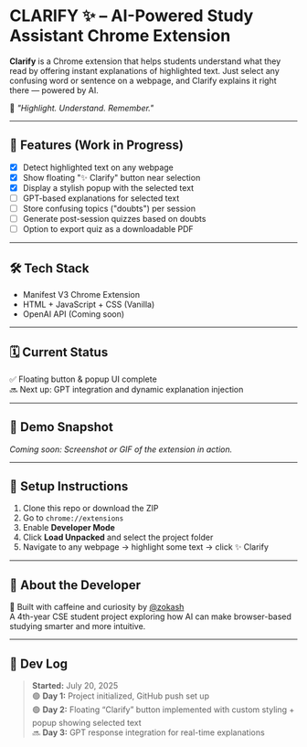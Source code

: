 # CLARIFY ✨ – AI-Powered Study Assistant Chrome Extension

**Clarify** is a Chrome extension that helps students understand what they read by offering instant explanations of highlighted text. Just select any confusing word or sentence on a webpage, and Clarify explains it right there — powered by AI.

📘 _"Highlight. Understand. Remember."_

---

## 🧠 Features (Work in Progress)

- [x] Detect highlighted text on any webpage
- [x] Show floating "✨ Clarify" button near selection
- [x] Display a stylish popup with the selected text
- [ ] GPT-based explanations for selected text
- [ ] Store confusing topics ("doubts") per session
- [ ] Generate post-session quizzes based on doubts
- [ ] Option to export quiz as a downloadable PDF

---

## 🛠️ Tech Stack

- Manifest V3 Chrome Extension
- HTML + JavaScript + CSS (Vanilla)
- OpenAI API (Coming soon)

---

## 🗓️ Current Status

✅ Floating button & popup UI complete  
🔜 Next up: GPT integration and dynamic explanation injection

---

## 🧪 Demo Snapshot

*Coming soon: Screenshot or GIF of the extension in action.*

---

## 📌 Setup Instructions

1. Clone this repo or download the ZIP  
2. Go to `chrome://extensions`  
3. Enable **Developer Mode**  
4. Click **Load Unpacked** and select the project folder  
5. Navigate to any webpage → highlight some text → click ✨ Clarify

---

## 🤖 About the Developer

👋 Built with caffeine and curiosity by [@zokash](https://github.com/zokash)  
A 4th-year CSE student project exploring how AI can make browser-based studying smarter and more intuitive.

---

## 📅 Dev Log

> **Started:** July 20, 2025  
> 🟢 **Day 1:** Project initialized, GitHub push set up  
> 🟢 **Day 2:** Floating “Clarify” button implemented with custom styling + popup showing selected text  
> 🔜 **Day 3:** GPT response integration for real-time explanations

